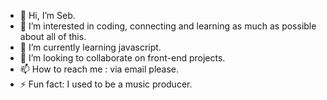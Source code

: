 - 👋 Hi, I’m Seb.
- 👀 I’m interested in coding, connecting and learning as much as possible about all of this. 
- 🌱 I’m currently learning javascript.
- 💞️ I’m looking to collaborate on front-end projects.
- 📫 How to reach me : via email please.
- ⚡ Fun fact: I used to be a music producer.

<!---
Sebasls17/Sebasls17 is a ✨ special ✨ repository because its `README.md` (this file) appears on your GitHub profile.
You can click the Preview link to take a look at your changes.
--->
